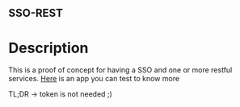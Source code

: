 SSO-REST
------

Description
============

This is a proof of concept for having a SSO and one or more restful services.
[Here](sso-rest.herokuapp.com) is an app you can test to know more

TL;DR -> token is not needed ;)
